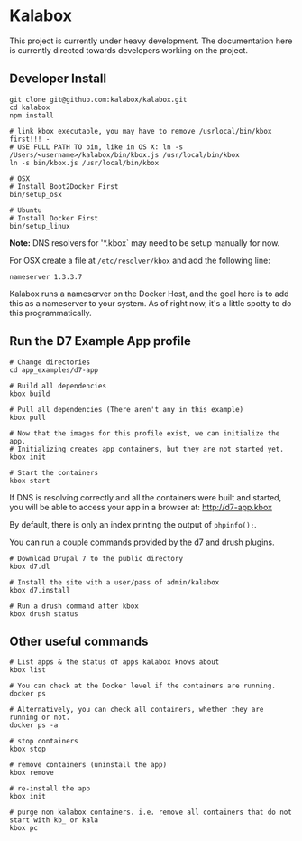 # Kalabox

This project is currently under heavy development. The
documentation here is currently directed towards developers
working on the project.


## Developer Install
```
git clone git@github.com:kalabox/kalabox.git
cd kalabox
npm install

# link kbox executable, you may have to remove /usrlocal/bin/kbox first!!! - 
# USE FULL PATH TO bin, like in OS X: ln -s /Users/<username>/kalabox/bin/kbox.js /usr/local/bin/kbox
ln -s bin/kbox.js /usr/local/bin/kbox

# OSX
# Install Boot2Docker First
bin/setup_osx

# Ubuntu
# Install Docker First
bin/setup_linux
```

**Note:** DNS resolvers for '*.kbox` may need to be setup manually for now.

For OSX create a file at `/etc/resolver/kbox` and add the following line:
```
nameserver 1.3.3.7
```

Kalabox runs a nameserver on the Docker Host, and the goal here is to
add this as a nameserver to your system. As of right now, it's a little
spotty to do this programmatically.


## Run the D7 Example App profile
```
# Change directories
cd app_examples/d7-app

# Build all dependencies
kbox build

# Pull all dependencies (There aren't any in this example)
kbox pull

# Now that the images for this profile exist, we can initialize the app.
# Initializing creates app containers, but they are not started yet.
kbox init

# Start the containers
kbox start
```

If DNS is resolving correctly and all the containers were built and started,
you will be able to access your app in a browser at: http://d7-app.kbox

By default, there is only an index printing the output of `phpinfo();`.

You can run a couple commands provided by the d7 and drush plugins.

```
# Download Drupal 7 to the public directory
kbox d7.dl

# Install the site with a user/pass of admin/kalabox
kbox d7.install

# Run a drush command after kbox
kbox drush status
```


## Other useful commands
```
# List apps & the status of apps kalabox knows about
kbox list

# You can check at the Docker level if the containers are running.
docker ps

# Alternatively, you can check all containers, whether they are running or not.
docker ps -a

# stop containers
kbox stop

# remove containers (uninstall the app)
kbox remove

# re-install the app
kbox init

# purge non kalabox containers. i.e. remove all containers that do not start with kb_ or kala
kbox pc

```
